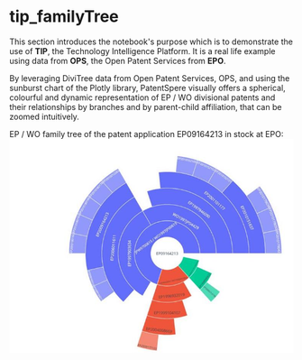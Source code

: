 # tip_familyTree
This section introduces the notebook's purpose which is to demonstrate the use of **TIP**, the Technology Intelligence Platform. It is a real life example using data from **OPS**, the Open Patent Services from **EPO**.

By leveraging DiviTree data from Open Patent Services, OPS, and using the sunburst chart of the Plotly library, PatentSpere visually offers a spherical, colourful and dynamic representation of EP / WO divisional patents and their relationships by branches and by parent-child affiliation, that can be zoomed intuitively. 

EP / WO family tree of the patent application EP09164213 in stock at EPO:
![](images/EP09164213.jpg)
